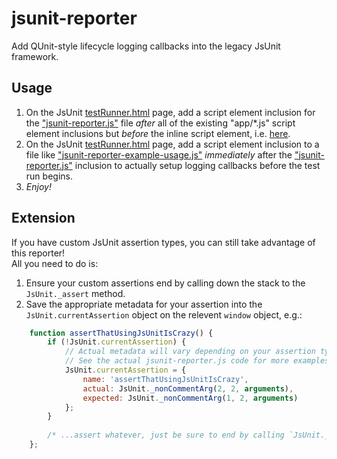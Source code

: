 # jsunit-reporter
Add QUnit-style lifecycle logging callbacks into the legacy JsUnit framework.  

## Usage
 1. On the JsUnit [testRunner.html](https://github.com/pivotal/jsunit/blob/master/testRunner.html) page, add a script element inclusion for the ["jsunit-reporter.js"](#file-jsunit-reporter-js) file _after_ all of the existing "app/*.js" script element inclusions but _before_ the inline script element, i.e. [here](https://github.com/pivotal/jsunit/blob/16a70b2b2bf96a80adca1d0fa6144dd61e3ba59b/testRunner.html#L14).
 2. On the JsUnit [testRunner.html](https://github.com/pivotal/jsunit/blob/master/testRunner.html) page, add a script element inclusion to a file like ["jsunit-reporter-example-usage.js"](#file-jsunit-reporter-example-usage-js) _immediately_ after the ["jsunit-reporter.js"](#file-jsunit-reporter-js) inclusion to actually setup logging callbacks before the test run begins.
 3. _Enjoy!_


## Extension
If you have custom JsUnit assertion types, you can still take advantage of this reporter!  
All you need to do is:
 1. Ensure your custom assertions end by calling down the stack to the `JsUnit._assert` method.
 2. Save the appropriate metadata for your assertion into the `JsUnit.currentAssertion` object on the relevent `window` object, e.g.:
```js
    function assertThatUsingJsUnitIsCrazy() {
        if (!JsUnit.currentAssertion) {
            // Actual metadata will vary depending on your assertion type.
            // See the actual jsunit-reporter.js code for more examples.
            JsUnit.currentAssertion = {
                name: 'assertThatUsingJsUnitIsCrazy',
                actual: JsUnit._nonCommentArg(2, 2, arguments),
                expected: JsUnit._nonCommentArg(1, 2, arguments)
            };
        }
        
        /* ...assert whatever, just be sure to end by calling `JsUnit._assert` */
    };
```
